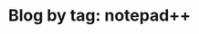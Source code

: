 ---
layout: blog_by_tag
title: 'Blog by tag: notepad++'
tag: notepad++
permalink: /tag/notepad++/
---